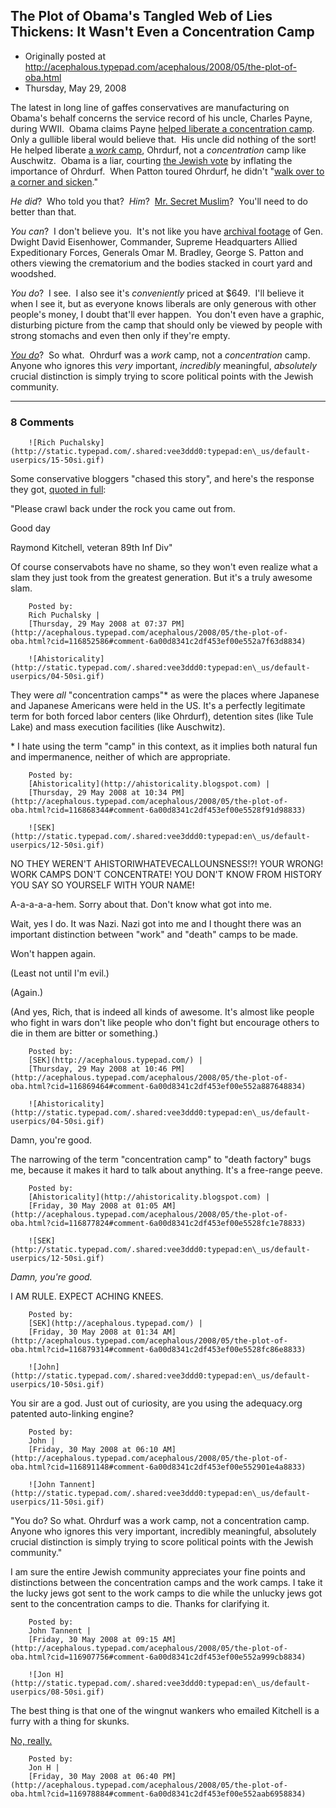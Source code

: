 ## The Plot of Obama's Tangled Web of Lies Thickens: It Wasn't Even a Concentration Camp

 * Originally posted at http://acephalous.typepad.com/acephalous/2008/05/the-plot-of-oba.html
 * Thursday, May 29, 2008



The latest in long line of gaffes conservatives are manufacturing on Obama's behalf concerns the service record of his uncle, Charles Payne, during WWII.  Obama claims Payne [helped liberate a concentration camp](http://sweetness-light.com/archive/a-query-to-the-89th-divisions-website).  Only a gullible liberal would believe that.  His uncle did nothing of the sort!  He helped liberate [a _work_ camp](http://sweetness-light.com/archive/a-query-to-the-89th-divisions-website#comment-111534), Ohrdurf, not a _concentration_ camp like Auschwitz.  Obama is a liar, courting [the Jewish vote](http://www.riehlworldview.com/carnivorous\_conservative/2008/05/a-new-problem-f.html) by inflating the importance of Ohrdurf.  When Patton toured Ohrdurf, he didn't "[walk over to a corner and sicken](http://www.amazon.com/gp/reader/0375754210/ref=sib\_dp\_srch\_pop?v=search-inside&keywords=ohrdurf&go.x=0&go.y=0&go=Go%!#(MISSING))."  

_He did_?  Who told you that?  _Him_?  [Mr. Secret Muslim](http://en.wikipedia.org/wiki/Omar\_Bradley)?  You'll need to do better than that.  

_You can_?  I don't believe you.  It's not like you have [archival footage](http://www.buyoutfootage.com/pages/titles/pd\_dc\_021.html) of Gen. Dwight David Eisenhower, Commander, Supreme Headquarters Allied
Expeditionary Forces, Generals Omar M. Bradley, George S. Patton and
others viewing the crematorium and the bodies stacked in court yard and woodshed.  

_You do_?  I see.  I also see it's _conveniently_ priced at $649.  I'll believe it when I see it, but as everyone knows liberals are only generous with other people's money, I doubt that'll ever happen.  You don't even have a graphic, disturbing picture from the camp that should only be viewed by people with strong stomachs and even then only if they're empty.

[_You do_](http://www.trumanlibrary.org/photographs/displayimage.php?pointer=3907)?  So what.  Ohrdurf was a _work_ camp, not a _concentration_ camp.  Anyone who ignores this _very_ important, _incredibly_ meaningful, _absolutely_ crucial distinction is simply trying to score political points with the Jewish community.  

		

* * *

### 8 Comments 

		

                
[]()

	

		![Rich Puchalsky](http://static.typepad.com/.shared:vee3ddd0:typepad:en\_us/default-userpics/15-50si.gif)
	

	

		

Some conservative bloggers "chased this story", and here's the response they got, [quoted in full](http://www.sadlyno.com/archives/9609.html):

"Please crawl back under the rock you came out from.

Good day

Raymond Kitchell, veteran 89th Inf Div"

Of course conservabots have no shame, so they won't even realize what a slam they just took from the greatest generation.  But it's a truly awesome slam.

	

		Posted by:
		Rich Puchalsky |
		[Thursday, 29 May 2008 at 07:37 PM](http://acephalous.typepad.com/acephalous/2008/05/the-plot-of-oba.html?cid=116852586#comment-6a00d8341c2df453ef00e552a7f63d8834)

[]()

	

		![Ahistoricality](http://static.typepad.com/.shared:vee3ddd0:typepad:en\_us/default-userpics/04-50si.gif)
	

	

		

They were _all_ "concentration camps"\* as were the places where Japanese and Japanese Americans were held in the US. It's a perfectly legitimate term for both forced labor centers (like Ohrdurf), detention sites (like Tule Lake) and mass execution facilities (like Auschwitz). 

\* I hate using the term "camp" in this context, as it implies both natural fun and impermanence, neither of which are appropriate. 

	

		Posted by:
		[Ahistoricality](http://ahistoricality.blogspot.com) |
		[Thursday, 29 May 2008 at 10:34 PM](http://acephalous.typepad.com/acephalous/2008/05/the-plot-of-oba.html?cid=116868344#comment-6a00d8341c2df453ef00e5528f91d98833)

[]()

	

		![SEK](http://static.typepad.com/.shared:vee3ddd0:typepad:en\_us/default-userpics/12-50si.gif)
	

	

		

NO THEY WEREN'T AHISTORIWHATEVECALLOUNSNESS!?!  YOUR WRONG! WORK CAMPS DON'T CONCENTRATE!  YOU DON'T KNOW FROM HISTORY YOU SAY SO YOURSELF WITH YOUR NAME!

A-a-a-a-a-hem.  Sorry about that.  Don't know what got into me.

Wait, yes I do.  It was Nazi.  Nazi got into me and I thought there was an important distinction between "work" and "death" camps to be made.  

Won't happen again.

(Least not until I'm evil.)

(Again.)

(And yes, Rich, that is indeed all kinds of awesome.  It's almost like people who fight in wars don't like people who don't fight but encourage others to die in them are bitter or something.)

	

		Posted by:
		[SEK](http://acephalous.typepad.com/) |
		[Thursday, 29 May 2008 at 10:46 PM](http://acephalous.typepad.com/acephalous/2008/05/the-plot-of-oba.html?cid=116869464#comment-6a00d8341c2df453ef00e552a887648834)

[]()

	

		![Ahistoricality](http://static.typepad.com/.shared:vee3ddd0:typepad:en\_us/default-userpics/04-50si.gif)
	

	

		

Damn, you're good. 

The narrowing of the term "concentration camp" to "death factory" bugs me, because it makes it hard to talk about anything. It's a free-range peeve.

	

		Posted by:
		[Ahistoricality](http://ahistoricality.blogspot.com) |
		[Friday, 30 May 2008 at 01:05 AM](http://acephalous.typepad.com/acephalous/2008/05/the-plot-of-oba.html?cid=116877824#comment-6a00d8341c2df453ef00e5528fc1e78833)

[]()

	

		![SEK](http://static.typepad.com/.shared:vee3ddd0:typepad:en\_us/default-userpics/12-50si.gif)
	

	

		

_Damn, you're good._

I AM RULE.  EXPECT ACHING KNEES.

	

		Posted by:
		[SEK](http://acephalous.typepad.com/) |
		[Friday, 30 May 2008 at 01:34 AM](http://acephalous.typepad.com/acephalous/2008/05/the-plot-of-oba.html?cid=116879314#comment-6a00d8341c2df453ef00e5528fc86e8833)

[]()

	

		![John](http://static.typepad.com/.shared:vee3ddd0:typepad:en\_us/default-userpics/10-50si.gif)
	

	

		

You sir are a god.  Just out of curiosity, are you using the adequacy.org patented auto-linking engine?

	

		Posted by:
		John |
		[Friday, 30 May 2008 at 06:10 AM](http://acephalous.typepad.com/acephalous/2008/05/the-plot-of-oba.html?cid=116891148#comment-6a00d8341c2df453ef00e552901e4a8833)

[]()

	

		![John Tannent](http://static.typepad.com/.shared:vee3ddd0:typepad:en\_us/default-userpics/11-50si.gif)
	

	

		

"You do?  So what.  Ohrdurf was a work camp, not a concentration camp.  Anyone who ignores this very important, incredibly meaningful, absolutely crucial distinction is simply trying to score political points with the Jewish community."

I am sure the entire Jewish community appreciates your fine points and distinctions between the concentration camps and the work camps.  I take it the lucky jews got sent to the work camps to die while the unlucky jews got sent to the concentration camps to die.  Thanks for clarifying it.

	

		Posted by:
		John Tannent |
		[Friday, 30 May 2008 at 09:15 AM](http://acephalous.typepad.com/acephalous/2008/05/the-plot-of-oba.html?cid=116907756#comment-6a00d8341c2df453ef00e552a999cb8834)

[]()

	

		![Jon H](http://static.typepad.com/.shared:vee3ddd0:typepad:en\_us/default-userpics/08-50si.gif)
	

	

		

The best thing is that one of the wingnut wankers who emailed Kitchell is a furry with a thing for skunks.

[No, really.](http://www.sadlyno.com/archives/9628.html)

	

		Posted by:
		Jon H |
		[Friday, 30 May 2008 at 06:40 PM](http://acephalous.typepad.com/acephalous/2008/05/the-plot-of-oba.html?cid=116978884#comment-6a00d8341c2df453ef00e552aab6958834)

		

        